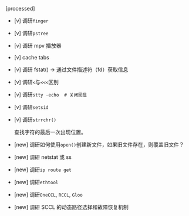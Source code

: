[processed]

* [v] 调研`finger`

* [v] 调研`pstree`

* [v] 调研 mpv 播放器

* [v] cache tabs

* [v] 调研 fstat() → 通过文件描述符（fd）获取信息

* [v] 调研`<`与`<<<`区别

* [v] 调研`stty -echo  # 关闭回显`

* [v] 调研`setsid`

* [v] 调研`strrchr()`

    查找字符的最后一次出现位置。

* [new] 调研如何使用`open()`创建新文件，如果旧文件存在，则覆盖旧文件？ 

* [new] 调研 netstat 或 ss

* [new] 调研`ip route get`

* [new] 调研`ethtool`

* [new] 调研`OneCCL`, `RCCL`, `Gloo`

* [new] 调研 SCCL 的动态路径选择和故障恢复机制
